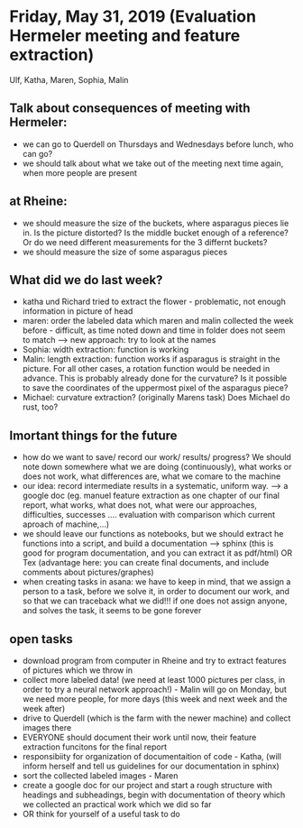 # Friday, May 31, 2019 (Evaluation Hermeler meeting and feature extraction)

Ulf, Katha, Maren, Sophia, Malin 

## Talk about consequences of meeting with Hermeler: 
- we can go to Querdell on Thursdays and Wednesdays before lunch, who can go?
- we should talk about what we take out of the meeting next time again, when more people are present

## at Rheine:
- we should measure the size of the buckets, where asparagus pieces lie in. Is the picture distorted? Is the middle bucket enough of a reference? Or do we need different measurements 
for the 3 differnt buckets? 
- we should measure the size of some asparagus pieces

## What did we do last week?
- katha und Richard tried to extract the flower - problematic, not enough information in picture of head
- maren: order the labeled data which maren and malin collected the week before - difficult, as time noted down and time in folder does not seem to match 
--> new approach: try to look at the names 
- Sophia: width extraction: function is working
- Malin: length extraction: function works if asparagus is straight in the picture. For all other cases, a rotation function would be needed in advance. 
This is probably already done for the curvature? Is it possible to save the coordinates of the uppermost pixel of the asparagus piece? 
- Michael: curvature extraction? (originally Marens task) Does Michael do rust, too? 

## Imortant things for the future
- how do we want to save/ record our work/ results/ progress? We should note down somewhere what we are doing (continuously), what works or does not work, 
what differences are, what we comare to the machine
- our idea: record intermediate results in a systematic, uniform way. 
--> a google doc (eg. manuel feature extraction as one chapter of our final report, what works, what does not, what were our approaches, difficulties, successes .... evaluation with comparison which current aproach of machine,...)
- we should leave our functions as notebooks, but we should extract he functions into a script, and build a documentation 
--> sphinx (this is good for program documentation, and you can extract it as pdf/html) OR Tex (advantage here: you can create final documents, and include comments about pictures/graphes)
- when creating tasks in asana: we have to keep in mind, that we assign a person to a task, before we solve it, in order to document our work, and so that we can traceback what we did!!! 
if one does not assign anyone, and solves the task, it seems to be gone forever

## open tasks
- download program from computer in Rheine and try to extract features of pictures which we throw in
- collect more labeled data! (we need at least 1000 pictures per class, in order to try a neural network approach!) - Malin will go on Monday, but we need more people, for more days (this week and next week and the week after) 
- drive to Querdell (which is the farm with the newer machine) and collect images there
- EVERYONE should document their work until now, their feature extraction funcitons for the final report
- responsibiity for organization of documentaition of code  - Katha, (will inform herself and tell us guidelines for our documentation in sphinx) 
- sort the collected labeled images  - Maren
- create a google doc for our project and start a rough structure with headings and subheadings, begin with documentation of theory which we collected an practical work which we did so far
- OR think for yourself of a useful task to do 
